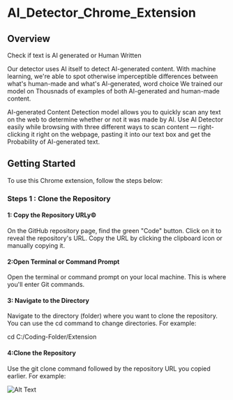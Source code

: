 # AI_Detector_Chrome_Extension

## Overview

Check if text is AI generated or Human Written

Our detector uses AI itself to detect AI-generated content. With machine learning, we're able to spot otherwise imperceptible differences between what's human-made and what's AI-generated, word choice We trained our model on Thousnads of examples of both AI-generated and human-made content.

AI-generated Content Detection model allows you to quickly scan any text on the web to determine whether or not it was made by AI. Use AI Detector easily while browsing with three different ways to scan content — right-clicking it right on the webpage, pasting it into our text box and get the Probability of AI-generated text.

## Getting Started

To use this Chrome extension, follow the steps below:

### Steps 1 : Clone the Repository

#### 1: Copy the Repository URLy©️
 
On the GitHub repository page, find the green "Code" button. Click on it to reveal the repository's URL. Copy the URL by clicking the clipboard icon or manually copying it.

#### 2:Open Terminal or Command Prompt

Open the terminal or command prompt on your local machine. This is where you'll enter Git commands.

#### 3: Navigate to the Directory

Navigate to the directory (folder) where you want to clone the repository. You can use the cd command to change directories. For example:

cd C:/Coding-Folder/Extension

#### 4:Clone the Repository

Use the git clone command followed by the repository URL you copied earlier. For example:

![Alt Text](https://imgur.com/j3HA4Qt)
